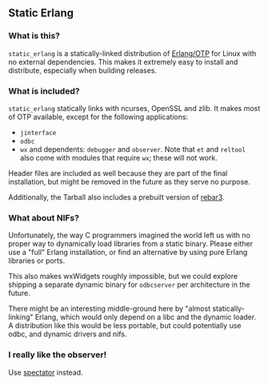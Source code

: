 ## Static Erlang

### What is this?

`static_erlang` is a statically-linked distribution of [Erlang/OTP](https://github.com/erlang/otp) for Linux with no external dependencies. This makes it extremely easy to install and distribute, especially when building releases.

### What is included?

`static_erlang` statically links with ncurses, OpenSSL and zlib. It makes most of OTP available, except for the following applications:

- `jinterface`
- `odbc`
- `wx` and dependents: `debugger` and `observer`. Note that `et` and `reltool` also come with modules that require `wx`; these will not work.

Header files are included as well because they are part of the final installation, but might be removed in the future as they serve no purpose.

Additionally, the Tarball also includes a prebuilt version of [rebar3](https://github.com/erlang/rebar3).

### What about NIFs?

Unfortunately, the way C programmers imagined the world left us with no proper way to dynamically load libraries from a static binary. Please either use a "full" Erlang installation, or find an alternative by using pure Erlang libraries or ports.

This also makes wxWidgets roughly impossible, but we could explore shipping a separate dynamic binary for `odbcserver` per architecture in the future.

There might be an interesting middle-ground here by "almost statically-linking" Erlang, which would only depend on a libc and the dynamic loader. A distribution like this would be less portable, but could potentially use odbc, and dynamic drivers and nifs.

### I really like the observer!

Use [spectator](https://hexdocs.pm/spectator/index.html) instead.
